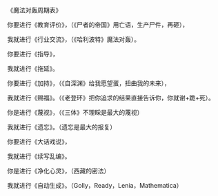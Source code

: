 《魔法对轰周期表》


你要进行《教育评价》，（《尸者的帝国》用亡语，生产尸件，再砸），

我就进行《行业交流》，（《哈利波特》魔法对轰）。


你要进行《指导》，

我就进行《拖延》。


你要进行《加持》，（《自深渊》给我愿望蛋，扭曲我的未来），

我就进行《赐福》。（《老登环》把你追求的结果直接告诉你，你就谢+跪+死）。


你是进行《蔑视》，（《三体》不理睬是最大的蔑视）

我就进行《遗忘》。（遗忘是最大的报复）


你要进行《大话戏说》，

我就进行《续写乱编》。


你是进行《净化心灵》，（西藏的密法）

我就进行《自动生成》。（Golly，Ready，Lenia，Mathematica）

